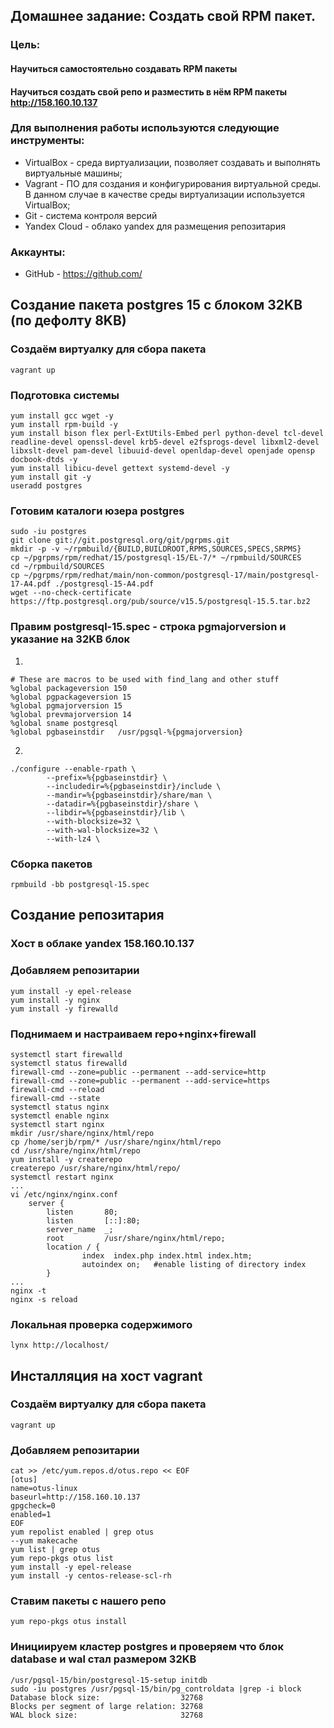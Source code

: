 ## Домашнее задание: Создать свой RPM пакет.
### Цель:
#### Научиться самостоятельно создавать RPM пакеты
#### Научиться создать свой репо и разместить в нём RPM пакеты http://158.160.10.137 

### Для выполнения работы используются следующие инструменты:
- VirtualBox - среда виртуализации, позволяет создавать и выполнять виртуальные машины;
- Vagrant - ПО для создания и конфигурирования виртуальной среды. В данном случае в качестве среды виртуализации используется VirtualBox;
- Git - система контроля версий
- Yandex Cloud - облако yandex для размещения репозитария

### Аккаунты:
- GitHub - https://github.com/

## Создание пакета postgres 15 с блоком 32KB (по дефолту 8KB)
### Создаём виртуалку для сбора пакета
```
vagrant up
```
### Подготовка системы
```
yum install gcc wget -y
yum install rpm-build -y
yum install bison flex perl-ExtUtils-Embed perl python-devel tcl-devel readline-devel openssl-devel krb5-devel e2fsprogs-devel libxml2-devel libxslt-devel pam-devel libuuid-devel openldap-devel openjade opensp docbook-dtds -y
yum install libicu-devel gettext systemd-devel -y
yum install git -y
useradd postgres
```
### Готовим каталоги юзера postgres
```
sudo -iu postgres
git clone git://git.postgresql.org/git/pgrpms.git
mkdir -p -v ~/rpmbuild/{BUILD,BUILDROOT,RPMS,SOURCES,SPECS,SRPMS}
cp ~/pgrpms/rpm/redhat/15/postgresql-15/EL-7/* ~/rpmbuild/SOURCES
cd ~/rpmbuild/SOURCES
cp ~/pgrpms/rpm/redhat/main/non-common/postgresql-17/main/postgresql-17-A4.pdf ./postgresql-15-A4.pdf
wget --no-check-certificate https://ftp.postgresql.org/pub/source/v15.5/postgresql-15.5.tar.bz2
```
### Правим postgresql-15.spec - строка pgmajorversion и указание на 32KB блок
1)
```
# These are macros to be used with find_lang and other stuff
%global packageversion 150
%global pgpackageversion 15
%global pgmajorversion 15
%global prevmajorversion 14
%global sname postgresql
%global pgbaseinstdir   /usr/pgsql-%{pgmajorversion}
```
2)
```
./configure --enable-rpath \
        --prefix=%{pgbaseinstdir} \
        --includedir=%{pgbaseinstdir}/include \
        --mandir=%{pgbaseinstdir}/share/man \
        --datadir=%{pgbaseinstdir}/share \
        --libdir=%{pgbaseinstdir}/lib \
        --with-blocksize=32 \
        --with-wal-blocksize=32 \
        --with-lz4 \
```
### Сборка пакетов
```
rpmbuild -bb postgresql-15.spec
```
## Создание репозитария
### Хост в облаке yandex 158.160.10.137
### Добавляем репозитарии
```
yum install -y epel-release
yum install -y nginx
yum install -y firewalld
```
### Поднимаем и настраиваем repo+nginx+firewall
```
systemctl start firewalld
systemctl status firewalld
firewall-cmd --zone=public --permanent --add-service=http
firewall-cmd --zone=public --permanent --add-service=https
firewall-cmd --reload
firewall-cmd --state
systemctl status nginx
systemctl enable nginx
systemctl start nginx
mkdir /usr/share/nginx/html/repo
cp /home/serjb/rpm/* /usr/share/nginx/html/repo
cd /usr/share/nginx/html/repo
yum install -y createrepo
createrepo /usr/share/nginx/html/repo/
systemctl restart nginx
...
vi /etc/nginx/nginx.conf
    server {
        listen       80;
        listen       [::]:80;
        server_name  _;
        root         /usr/share/nginx/html/repo;
        location / {
                index  index.php index.html index.htm;
                autoindex on;   #enable listing of directory index
        }
...
nginx -t
nginx -s reload
```
### Локальная проверка содержимого
```
lynx http://localhost/
```
## Инсталляция на хост vagrant
### Создаём виртуалку для сбора пакета
```
vagrant up
```
### Добавляем репозитарии
```
cat >> /etc/yum.repos.d/otus.repo << EOF
[otus]
name=otus-linux
baseurl=http://158.160.10.137
gpgcheck=0
enabled=1
EOF
yum repolist enabled | grep otus
--yum makecache
yum list | grep otus
yum repo-pkgs otus list
yum install -y epel-release
yum install -y centos-release-scl-rh
```
### Ставим пакеты с нашего репо
```
yum repo-pkgs otus install
```
### Инициируем кластер postgres  и проверяем что блок database и wal стал размером 32KB
```
/usr/pgsql-15/bin/postgresql-15-setup initdb
sudo -iu postgres /usr/pgsql-15/bin/pg_controldata |grep -i block
Database block size:                  32768
Blocks per segment of large relation: 32768
WAL block size:                       32768
```

